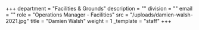 +++
department = "Facilities & Grounds"
description = ""
division = ""
email = ""
role = "Operations Manager - Facilities"
src = "/uploads/damien-walsh-2021.jpg"
title = "Damien Walsh"
weight = 1
_template = "staff"
+++
